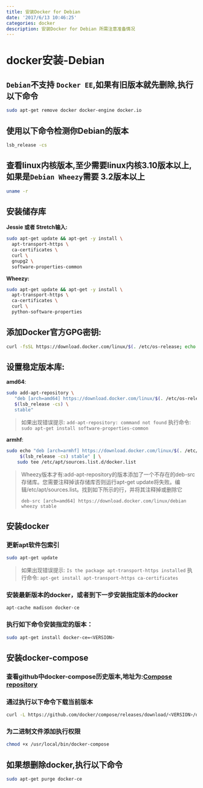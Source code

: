 ```yaml
---
title: 安装Docker for Debian
date: '2017/6/13 10:46:25'
categories: docker
description: 安装Docker for Debian 所需注意准备情况
---
```


# docker安装-Debian

## `Debian`不支持 `Docker EE`,如果有旧版本就先删除,执行以下命令

```bash
sudo apt-get remove docker docker-engine docker.io
```

## 使用以下命令检测你Debian的版本

```bash
lsb_release -cs
```

## 查看linux内核版本,至少需要linux内核3.10版本以上,如果是`Debian Wheezy`需要 3.2版本以上

```bash
uname -r
```

## 安装储存库

**Jessie 或者 Stretch输入:**

```bash
sudo apt-get update && apt-get -y install \
  apt-transport-https \
  ca-certificates \
  curl \
  gnupg2 \
  software-properties-common
```

**Wheezy:**

```bash
sudo apt-get update && apt-get -y install \
  apt-transport-https \
  ca-certificates \
  curl \
  python-software-properties
```

## 添加Docker官方GPG密钥:

```bash
curl -fsSL https://download.docker.com/linux/$(. /etc/os-release; echo "$ID")/gpg | sudo apt-key add -
```

## 设置稳定版本库:

**amd64**:

```bash
sudo add-apt-repository \
   "deb [arch=amd64] https://download.docker.com/linux/$(. /etc/os-release; echo "$ID") \
   $(lsb_release -cs) \
   stable"
```

> 如果出现错误提示: `add-apt-repository: command not found` 执行命令: `sudo apt-get install software-properties-common`

**armhf**:

```bash
sudo echo "deb [arch=armhf] https://download.docker.com/linux/$(. /etc/os-release; echo "$ID") \
     $(lsb_release -cs) stable" | \
    sudo tee /etc/apt/sources.list.d/docker.list
```

> Wheezy版本才有:add-apt-repository的版本添加了一个不存在的deb-src存储库。您需要注释掉该存储库否则运行apt-get update将失败。编辑/etc/apt/sources.list。找到如下所示的行，并将其注释掉或删除它
>
> ```text
> deb-src [arch=amd64] https://download.docker.com/linux/debian wheezy stable
> ```

## 安装docker

### 更新apt软件包索引

```bash
sudo apt-get update
```

> 如果出现错误提示: `Is the package apt-transport-https installed` 执行命令: `apt-get install apt-transport-https ca-certificates`

### 安装最新版本的docker，或者到下一步安装指定版本的docker

```bash
apt-cache madison docker-ce
```

### 执行如下命令安装指定的版本：

```bash
sudo apt-get install docker-ce=<VERSION>
```

## 安装docker-compose

### 查看github中docker-compose历史版本,地址为:[Compose repository](https://github.com/docker/compose/releases)

### 通过执行以下命令下载当前版本

```bash
curl -L https://github.com/docker/compose/releases/download/<VERSION>/docker-compose-`uname -s`-`uname -m` > /usr/local/bin/docker-compose
```

### 为二进制文件添加执行权限

```bash
chmod +x /usr/local/bin/docker-compose
```

## 如果想删除docker,执行以下命令

```bash
sudo apt-get purge docker-ce
```

